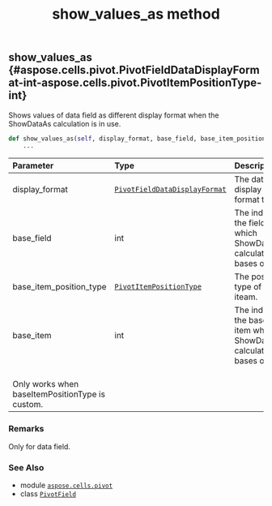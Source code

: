 ﻿---
title: show_values_as method
second_title: Aspose.Cells for Python via .NET API References
description: 
type: docs
weight: 220
url: /aspose.cells.pivot/pivotfield/show_values_as/
is_root: false
---

## show_values_as {#aspose.cells.pivot.PivotFieldDataDisplayFormat-int-aspose.cells.pivot.PivotItemPositionType-int}

Shows values of data field as different display format when the ShowDataAs calculation is in use.



```python
def show_values_as(self, display_format, base_field, base_item_position_type, base_item):
    ...
```


| Parameter | Type | Description |
| :- | :- | :- |
| display_format | [`PivotFieldDataDisplayFormat`](/cells/python-net/aspose.cells.pivot/pivotfielddatadisplayformat) | The data display format type. |
| base_field | int | The index to the field which ShowDataAs calculation bases on. |
| base_item_position_type | [`PivotItemPositionType`](/cells/python-net/aspose.cells.pivot/pivotitempositiontype) | The position type of base iteam. |
| base_item | int | The index to the base item which ShowDataAs calculation bases on.<br/>Only works when baseItemPositionType is custom. |
### Remarks

Only for data field.


### See Also
* module [`aspose.cells.pivot`](../../)
* class [`PivotField`](/cells/python-net/aspose.cells.pivot/pivotfield)
